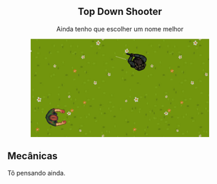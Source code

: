 <div align="center">
  <h2 align="center">Top Down Shooter</h2>
  <p>
    Ainda tenho que escolher um nome melhor
  </p>
  
  <a href="https://yudi-azvd.github.io/matrix/">
    <img 
      align="center" 
      src="docs/short-demo.gif" 
      alt="game short demo gif" 
      width="400"
    >
  </a>
</div>

## Mecânicas

Tô pensando ainda.